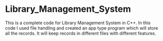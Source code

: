 # Library_Management_System
This is a complete code for Library Management System in C++. 
In this code I used file handling and created an app type program which will store all the records.
It will keep records in different files with different features.
